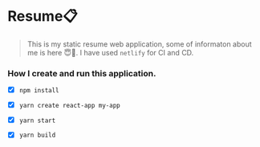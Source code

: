 # Resume📋️
> This is my static resume web application, some of informaton about me is here 😇️🍻️. I have used `netlify` for CI and CD.

### How I create and run this application.
- [x] `npm install`
- [x] `yarn create react-app my-app`  
- [x] `yarn start`  
- [x] `yarn build`  



